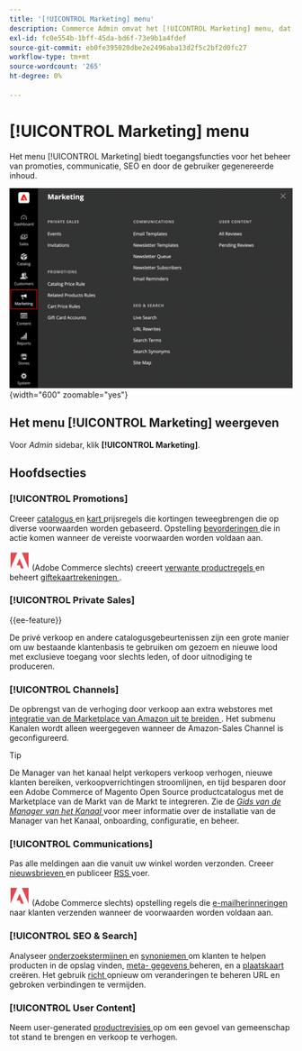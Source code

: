 ```yaml
---
title: '[!UICONTROL Marketing] menu'
description: Commerce Admin omvat het [!UICONTROL Marketing] menu, dat toegangshulpmiddelen verstrekt om bevorderingen, mededelingen, SEO, en gebruiker-geproduceerde inhoud te beheren.
exl-id: fc0e554b-1bff-45da-bd6f-73e9b1a4fdef
source-git-commit: eb0fe395020dbe2e2496aba13d2f5c2bf2d0fc27
workflow-type: tm+mt
source-wordcount: '265'
ht-degree: 0%

---
```


# [!UICONTROL Marketing] menu

Het menu [!UICONTROL Marketing] biedt toegangsfuncties voor het beheer van promoties, communicatie, SEO en door de gebruiker gegenereerde inhoud.

![ Commerce Admin - het Op de markt brengen menu ](./assets/admin-menu-marketing-ee.png){width="600" zoomable="yes"}

## Het menu [!UICONTROL Marketing] weergeven

Voor _Admin_ sidebar, klik **[!UICONTROL Marketing]**.

## Hoofdsecties

### [!UICONTROL Promotions]

Creeer [ catalogus ](price-rules-catalog.md) en [ kart ](price-rules-cart.md) prijsregels die kortingen teweegbrengen die op diverse voorwaarden worden gebaseerd. Opstelling [ bevorderingen ](introduction.md#promotions) die in actie komen wanneer de vereiste voorwaarden worden voldaan aan.

![ Adobe Commerce ](../assets/adobe-logo.svg) (Adobe Commerce slechts) creeert [ verwante productregels ](product-related-rules.md) en beheert [ giftekaartrekeningen ](../stores-purchase/product-gift-card-accounts.md).

### [!UICONTROL Private Sales]

{{ee-feature}}

De privé verkoop en andere catalogusgebeurtenissen zijn een grote manier om uw bestaande klantenbasis te gebruiken om gezoem en nieuwe lood met exclusieve toegang voor slechts leden, of door uitnodiging te produceren.

### [!UICONTROL Channels]

De opbrengst van de verhoging door verkoop aan extra webstores met [ integratie van de Marketplace van Amazon uit te breiden ](https://experienceleague.adobe.com/docs/commerce-channels/amazon/overview.html?lang=nl-NL). Het submenu Kanalen wordt alleen weergegeven wanneer de Amazon-Sales Channel is geconfigureerd.

>[!TIP]
>
>De Manager van het kanaal helpt verkopers verkoop verhogen, nieuwe klanten bereiken, verkoopverrichtingen stroomlijnen, en tijd besparen door een Adobe Commerce of Magento Open Source productcatalogus met de Marketplace van de Markt van de Markt te integreren. Zie de [_Gids van de Manager van het Kanaal_ ](https://experienceleague.adobe.com/docs/commerce-channels/channel-manager/intro-to-channel-manager/overview.html?lang=nl-NL) voor meer informatie over de installatie van de Manager van het Kanaal, onboarding, configuratie, en beheer.

### [!UICONTROL Communications]

Pas alle meldingen aan die vanuit uw winkel worden verzonden. Creeer [ nieuwsbrieven ](newsletters.md) en publiceer [ RSS ](social-rss.md#rss-feeds) voer.

![ Adobe Commerce ](../assets/adobe-logo.svg) (Adobe Commerce slechts) opstelling regels die [ e-mailherinneringen ](email-reminder-rules.md) naar klanten verzenden wanneer de voorwaarden worden voldaan aan.

### [!UICONTROL SEO & Search]

Analyseer [ onderzoekstermijnen ](../catalog/search-terms.md) en [ synoniemen ](../catalog/search-terms.md#search-synonyms) om klanten te helpen producten in de opslag vinden, [ meta- gegevens ](meta-data.md) beheren, en a [ plaatskaart ](sitemap-xml.md) creëren. Het gebruik [ richt ](url-rewrite.md) opnieuw om veranderingen te beheren URL en gebroken verbindingen te vermijden.

### [!UICONTROL User Content]

Neem user-generated [ productrevisies ](product-reviews.md) op om een gevoel van gemeenschap tot stand te brengen en verkoop te verhogen.

